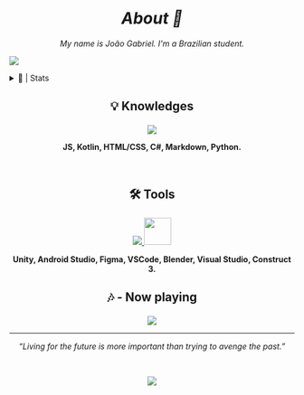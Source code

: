 *<h1 align="center">About 💮</h1>*


*<p align="center">My name is João Gabriel. I'm a Brazilian student.</p>*

![](https://komarev.com/ghpvc/?username=Noggurix&color=blueviolet)


  
<details><summary>📝 | Stats</summary>

<br>

<p align="center">
<a href="https://git.io/streak-stats">
<img height=140 src="https://streak-stats.demolab.com?user=Noggurix&theme=radical"/>
</a>
</p>

<p align="center">
<a href="https://github.com/anuraghazra/github-readme-stats">
  <img height=140 src="https://github-readme-stats.vercel.app/api?username=Noggurix&show_icons=true&theme=radical" />
</a>
</p>

<p align="center">
<a href="https://discord.com/users/688862058535583768">
<img height=160 src="https://lanyard.cnrad.dev/api/688862058535583768?showDisplayName=true&idleMessage=Probably%20studying..."/>
</a>
</p>

<br>

</details>




## <p align="center">💡 Knowledges</p>


<p align="center">
  <a href="https://skillicons.dev">
    <img src="https://skillicons.dev/icons?i=js,kotlin,html,css,cs,markdown,py" />
  </a>
</p>


**<p align="center">JS, Kotlin, HTML/CSS, C#, Markdown, Python.</p>**

<br>

 ## <p align="center"> 🛠  Tools</p>

<p align="center">
  <a href="https://skillicons.dev">
    <img src="https://skillicons.dev/icons?i=unity,androidstudio,figma,vscode,blender,visualstudio&theme=dark" /> <img src="https://encrypted-tbn0.gstatic.com/images?q=tbn:ANd9GcRO_6fm44vvdIe4S7zSnW97xjN1Fb6lZ2--Bicpb2AJCIah2dFvU-zBIAxo73VyECwZ0y0&usqp=CAU" style=width:48px;height:48px;/>
  </a>
</p>

**<p align="center">Unity, Android Studio, Figma, VSCode, Blender, Visual Studio, Construct 3.</p>**

<p align="center">
  

</p>


## <p align="center"> 🎶 - Now playing</p>


<p align="center">
<a href="https://github.com/anuraghazra/github-readme-stats">
  <img src="https://spotify-github-profile.vercel.app/api/view?uid=wvl4sozmrqwkti57pmklcuexv&cover_image=true&theme=default&show_offline=false&background_color=121212&interchange=false)](https://github.com/kittinan/spotify-github-profile" />
</a>
</p>

<hr>

*<p align="center">“Living for the future is more important than trying to avenge the past.”</p>*

<br>

<p align="center"> 
  
<img src = "https://gifs.eco.br/wp-content/uploads/2022/06/gifs-do-sasuke-vs-itachi-0.gif">

</p>
